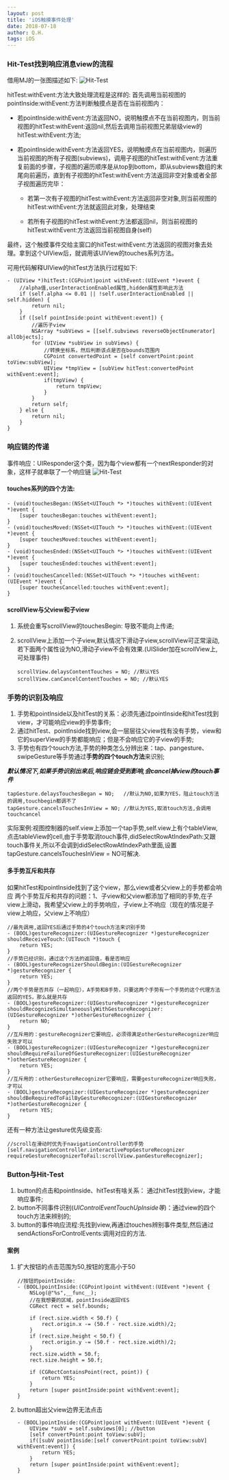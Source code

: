 ```yaml
---
layout: post
title: 'iOS触摸事件处理'
date: 2018-07-18
author: Q.H.
tags: iOS
---
```


### Hit-Test找到响应消息view的流程

借用MJ的一张图描述如下:
![Hit-Test](https://raw.githubusercontent.com/w-qihang/w-qihang.github.io/master/_posts/imgs/hittest.png)

hitTest:withEvent:方法大致处理流程是这样的:
首先调用当前视图的pointInside:withEvent:方法判断触摸点是否在当前视图内：

+ 若pointInside:withEvent:方法返回NO，说明触摸点不在当前视图内，则当前视图的hitTest:withEvent:返回nil,然后去调用当前视图兄弟层级view的hitTest:withEvent:方法;

+ 若pointInside:withEvent:方法返回YES，说明触摸点在当前视图内，则遍历当前视图的所有子视图(subviews)，调用子视图的hitTest:withEvent:方法重复前面的步骤，子视图的遍历顺序是从top到bottom，即从subviews数组的末尾向前遍历，直到有子视图的hitTest:withEvent:方法返回非空对象或者全部子视图遍历完毕：

    - 若第一次有子视图的hitTest:withEvent:方法返回非空对象,则当前视图的hitTest:withEvent:方法就返回此对象，处理结束

    - 若所有子视图的hitTest:withEvent:方法都返回nil，则当前视图的hitTest:withEvent:方法返回当前视图自身(self)

最终，这个触摸事件交给主窗口的hitTest:withEvent:方法返回的视图对象去处理。拿到这个UIView后，就调用该UIView的touches系列方法。

可用代码解释UIView的hitTest方法执行过程如下:

```
- (UIView *)hitTest:(CGPoint)point withEvent:(UIEvent *)event {
    //alpha值,userInteractionEnabled属性,hidden属性影响此方法
    if (self.alpha <= 0.01 || !self.userInteractionEnabled || self.hidden) {
        return nil;
    }
    if ([self pointInside:point withEvent:event]) {
        //遍历子view
        NSArray *subViews = [[self.subviews reverseObjectEnumerator] allObjects];
        for (UIView *subView in subViews) {
            //转换坐标系，然后判断该点是否在bounds范围内
            CGPoint convertedPoint = [self convertPoint:point toView:subView];
            UIView *tmpView = [subView hitTest:convertedPoint withEvent:event];
            if(tmpView) {
                return tmpView;
            }
        }
        return self;
    } else {
        return nil;
    }
}
```
### 响应链的传递
事件响应：UIResponder这个类，因为每个view都有一个nextResponder的对象，这样子就串联了一个响应链
![Hit-Test](https://raw.githubusercontent.com/w-qihang/w-qihang.github.io/master/_posts/imgs/responsechain.png)

#### touches系列的四个方法:

```
- (void)touchesBegan:(NSSet<UITouch *> *)touches withEvent:(UIEvent *)event {
    [super touchesBegan:touches withEvent:event];
}
- (void)touchesMoved:(NSSet<UITouch *> *)touches withEvent:(UIEvent *)event {
    [super touchesMoved:touches withEvent:event];
}
- (void)touchesEnded:(NSSet<UITouch *> *)touches withEvent:(UIEvent *)event {
    [super touchesEnded:touches withEvent:event];
}
- (void)touchesCancelled:(NSSet<UITouch *> *)touches withEvent:(UIEvent *)event {
    [super touchesCancelled:touches withEvent:event];
}
```

#### scrollView与父view和子view
1. 系统会重写scrollView的touchesBegin: 导致不能向上传递;
2. scrollView上添加一个子view,默认情况下滑动子view,scrollView可正常滚动,若下面两个属性设为NO,滑动子view不会有效果.(UISlider加在scrollView上,可处理事件)

    ```
    scrollView.delaysContentTouches = NO; //默认YES
    scrollView.canCancelContentTouches = NO; //默认YES
    ```

### 手势的识别及响应
1. 手势和pointInside以及hitTest的关系：必须先通过pointInside和hitTest找到view，才可能响应view的手势事件;
2. 通过hitTest、pointInside找到view,会一层层往父view找有没有手势，view和它的superView的手势都能响应；但是不会响应它的子view的手势;
3. 手势也有四个touch方法,手势的种类怎么分辨出来：tap、pangesture、swipeGesture等手势通过**手势的四个touch方法**来识别;

***默认情况下,如果手势识别出来后,响应链会受到影响,会cancel掉view的touch事件***

```
tapGesture.delaysTouchesBegan = NO;   //默认为NO,如果为YES，阻止touch方法的调用,touchbegin都调不了
tapGesture.cancelsTouchesInView = NO; //默认为YES,取消touch方法,会调用touchcancel
```
实际案例:视图控制器的self.view上添加一个tap手势,self.view上有个tableView,点击tableView的cell,由于手势取消touch事件,didSelectRowAtIndexPath:又跟touch事件关,所以不会调到didSelectRowAtIndexPath里面,设置tapGesture.cancelsTouchesInView = NO可解决.

#### 多手势互斥和共存
如果hitTest和pointInside找到了这个view，那么view或者父view上的手势都会响应
两个手势互斥和共存的问题：1、子view和父view都添加了相同的手势,在子view上滑动，我希望父view上的手势响应，子view上不响应（现在的情况是子view上响应，父view上不响应）

```
//最先调用,返回YES后通过手势的4个touch方法来识别手势
- (BOOL)gestureRecognizer:(UIGestureRecognizer *)gestureRecognizer shouldReceiveTouch:(UITouch *)touch {
    return YES;
}
//手势已经识别，通过这个方法的返回值，看是否响应
- (BOOL)gestureRecognizerShouldBegin:(UIGestureRecognizer *)gestureRecognizer {
    return YES;
}
//两个手势是否共存（一起响应），A手势和B手势，只要这两个手势有一个手势的这个代理方法返回的YES，那么就是共存
- (BOOL)gestureRecognizer:(UIGestureRecognizer *)gestureRecognizer shouldRecognizeSimultaneouslyWithGestureRecognizer:(UIGestureRecognizer *)otherGestureRecognizer {
    return NO;
}
//互斥用的：gestureRecognizer它要响应，必须得满足otherGestureRecognizer响应失败才可以
- (BOOL)gestureRecognizer:(UIGestureRecognizer *)gestureRecognizer shouldRequireFailureOfGestureRecognizer:(UIGestureRecognizer *)otherGestureRecognizer {
    return YES;
}
//互斥用的：otherGestureRecognizer它要响应，需要gestureRecognizer响应失败，才可以
- (BOOL)gestureRecognizer:(UIGestureRecognizer *)gestureRecognizer shouldBeRequiredToFailByGestureRecognizer:(UIGestureRecognizer *)otherGestureRecognizer {
    return YES;
}
```
还有一种方法让gesture优先级变高:
```
//scroll在滑动时优先于navigationController的手势
[self.navigationController.interactivePopGestureRecognizer requireGestureRecognizerToFail:scrollView.panGestureRecognizer];
```

### Button与Hit-Test
1. button的点击和pointInside、hitTest有啥关系： 通过hitTest找到view，才能响应事件;
2. button不同事件识别(*UIControlEventTouchUpInside等*)：通过view的四个touch方法来辨别的;
3. button的事件响应流程:先找到view,再通过touches辨别事件类型,然后通过sendActionsForControlEvents:调用对应的方法.

#### 案例
1. 扩大按钮的点击范围为50,按钮的宽高小于50

    ```
    //按钮的pointInside:
    - (BOOL)pointInside:(CGPoint)point withEvent:(UIEvent *)event {
        NSLog(@"%s",__func__);
        //在我想要的区域，pointInside返回YES
        CGRect rect = self.bounds;
        
        if (rect.size.width < 50.f) {
            rect.origin.x -= (50.f - rect.size.width)/2;
        }
        if (rect.size.height < 50.f) {
            rect.origin.y -= (50.f - rect.size.width)/2;
        }
        rect.size.width = 50.f;
        rect.size.height = 50.f;
        
        if (CGRectContainsPoint(rect, point)) {
            return YES;
        }
        return [super pointInside:point withEvent:event];
    }
    ```

2. button超出父view边界无法点击

    ```
    - (BOOL)pointInside:(CGPoint)point withEvent:(UIEvent *)event {
        UIView *subV = self.subviews[0]; //button
        [self convertPoint:point toView:subV];
        if([subV pointInside:[self convertPoint:point toView:subV] withEvent:event]) {
            return YES;
        }
        return [super pointInside:point withEvent:event];
    }
    ```

